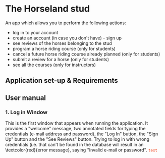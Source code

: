 # The Horseland stud
An app which allows you to perform the following actions: 
  * log in to your account
  * create an account (in case you don't have) - sign up
  * see reviews of the horses belonging to the stud
  * program a horse riding course (only for students)
  * cancel a future horse riding course already planned (only for students)
  * submit a review for a horse (only for students)
  * see all the courses (only for instructors)

## Application set-up & Requirements

## User manual
### 1. Log in Window
This is the first window that appears when running the application. It provides a "welcome" message, two annotated fields for typing the credentials (e-mail address and password), the "Log In" button, the "Sign Up" button and the "See Reviews" button. Trying to log in with wrong credentials (i.e. that can't be found in the database will result in an \textcolor{red}{error message}, saying "Invalid e-mail or password". 
<code style="color : #f03c15">text</code>
